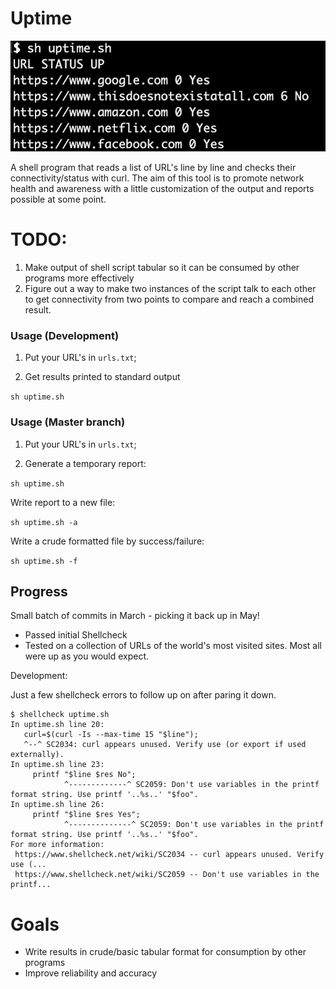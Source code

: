 # Uptime

![Screenshot of the output of the shell](screenshot.png)

A shell program that reads a list of URL's line by line and checks their connectivity/status with curl. The aim of this tool is to promote network health and awareness with a little customization of the output and reports possible at some point. 

# TODO:

1. Make output of shell script tabular so it can be consumed by other programs more effectively
2. Figure out a way to make two instances of the script talk to each other to get connectivity from two points to compare and reach a combined result.


### Usage (Development)

1. Put your URL's in `urls.txt`;

2. Get results printed to standard output 

`sh uptime.sh` 

### Usage (Master branch)

1. Put your URL's in `urls.txt`;

2. Generate a temporary report:

`sh uptime.sh`

Write report to a new file:

`sh uptime.sh -a`

Write a crude formatted file by success/failure:

`sh uptime.sh -f`

## Progress

Small batch of commits in March - picking it back up in May!

 * Passed initial Shellcheck
 * Tested on a collection of URLs of the world's most visited sites. Most all were up as you would expect.

 Development:

Just a few shellcheck errors to follow up on after paring it down.
 ```
$ shellcheck uptime.sh 
In uptime.sh line 20:
    curl=$(curl -Is --max-time 15 "$line");
    ^--^ SC2034: curl appears unused. Verify use (or export if used externally).
In uptime.sh line 23:
      printf "$line $res No";
             ^-------------^ SC2059: Don't use variables in the printf format string. Use printf '..%s..' "$foo".
In uptime.sh line 26:
      printf "$line $res Yes";
             ^--------------^ SC2059: Don't use variables in the printf format string. Use printf '..%s..' "$foo".
For more information:
  https://www.shellcheck.net/wiki/SC2034 -- curl appears unused. Verify use (...
  https://www.shellcheck.net/wiki/SC2059 -- Don't use variables in the printf...
```


# Goals

* Write results in crude/basic tabular format for consumption by other programs
* Improve reliability and accuracy
